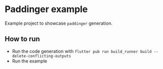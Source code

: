 # Paddinger example

Example project to showcase `paddinger` generation.

## How to run
- Run the code generation with `flutter pub run build_runner build --delete-conflicting-outputs`
- Run the example
